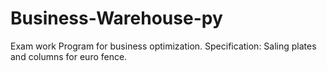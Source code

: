 # Business-Warehouse-py
Exam work
Program for business optimization. 
Specification: Saling plates and columns for euro fence.
